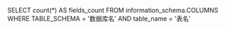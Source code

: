 
SELECT count(*) AS fields_count FROM information_schema.COLUMNS WHERE TABLE_SCHEMA = '数据库名' AND table_name = '表名' 
